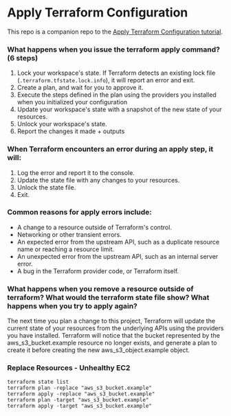 # Apply Terraform Configuration

This repo is a companion repo to the [Apply Terraform Configuration tutorial](https://developer.hashicorp.com/terraform/tutorials/cli/apply).

### What happens when you issue the terraform apply command? (6 steps)

1. Lock your workspace's state. If Terraform detects an existing lock file (`.terraform.tfstate.lock.info`), it will report an error and exit.
2. Create a plan, and wait for you to approve it.
3. Execute the steps defined in the plan using the providers you installed when you initialized your configuration
4. Update your workspace's state with a snapshot of the new state of your resources.
5. Unlock your workspace's state.
6. Report the changes it made + outputs

### When Terraform encounters an error during an apply step, it will:

1. Log the error and report it to the console.
2. Update the state file with any changes to your resources.
3. Unlock the state file.
4. Exit.

### Common reasons for apply errors include:

- A change to a resource outside of Terraform's control.
- Networking or other transient errors.
- An expected error from the upstream API, such as a duplicate resource name or reaching a resource limit.
- An unexpected error from the upstream API, such as an internal server error.
- A bug in the Terraform provider code, or Terraform itself.

### What happens when you remove a resource outside of terraform? What would the terraform state file show? What happens when you try to apply again?

The next time you plan a change to this project, Terraform will update the current state of your resources from the underlying APIs using the providers you have installed. Terraform will notice that the bucket represented by the aws_s3_bucket.example resource no longer exists, and generate a plan to create it before creating the new aws_s3_object.example object.

### Replace Resources - Unhealthy EC2

```
terraform state list
terraform plan -replace "aws_s3_bucket.example"
terraform apply -replace "aws_s3_bucket.example"
terraform plan -target "aws_s3_bucket.example"
terraform apply -target "aws_s3_bucket.example"
```


